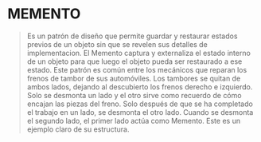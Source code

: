 # MEMENTO
> Es un patrón de diseño que permite guardar y restaurar estados previos de un objeto sin que se revelen sus detalles de implementacion. 
>El Memento captura y externaliza el estado interno de un objeto para que luego el objeto pueda ser restaurado a ese estado. Este patrón es común entre los mecánicos que reparan los frenos de tambor de sus automóviles. Los tambores se quitan de ambos lados, dejando al descubierto los frenos derecho e izquierdo. Solo se desmonta un lado y el otro sirve como recuerdo de cómo encajan las piezas del freno. Solo después de que se ha completado el trabajo en un lado, se desmonta el otro lado. Cuando se desmonta el segundo lado, el primer lado actúa como Memento. Este es un ejemplo claro de su estructura. 
